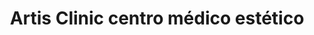 ---
title: "Artis Clinic centro médico estético"
url: /madrid/artis-clinic-centro-medico-estetico/
shop: Kosmetik
---